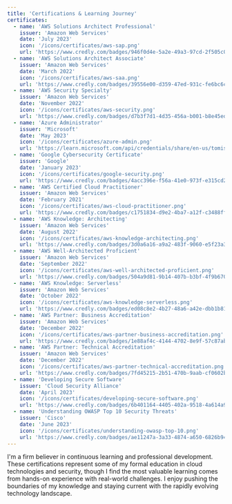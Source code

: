 ```yaml
---
title: 'Certifications & Learning Journey'
certificates:
  - name: 'AWS Solutions Architect Professional'
    issuer: 'Amazon Web Services'
    date: 'July 2023'
    icon: '/icons/certificates/aws-sap.png'
    url: 'https://www.credly.com/badges/946f0d4e-5a2e-49a3-97cd-2f505c0df482'
  - name: 'AWS Solutions Architect Associate'
    issuer: 'Amazon Web Services'
    date: 'March 2022'
    icon: '/icons/certificates/aws-saa.png'
    url: 'https://www.credly.com/badges/39556e00-d359-47ed-931c-fe6bc6c3d420'
  - name: 'AWS Security Specialty'
    issuer: 'Amazon Web Services'
    date: 'November 2022'
    icon: '/icons/certificates/aws-security.png'
    url: 'https://www.credly.com/badges/d7b3f7d1-4d35-456a-b001-b8e45ed8308f'
  - name: 'Azure Administrator'
    issuer: 'Microsoft'
    date: 'May 2023'
    icon: '/icons/certificates/azure-admin.png'
    url: 'https://learn.microsoft.com/api/credentials/share/en-us/tomislavbalabanov/1404F85700B0C0C8?sharingId'
  - name: 'Google Cybersecurity Certificate'
    issuer: 'Google'
    date: 'January 2023'
    icon: '/icons/certificates/google-security.png'
    url: 'https://www.credly.com/badges/4acc396e-f56a-41e0-973f-e315cd2ddc16'
  - name: 'AWS Certified Cloud Practitioner'
    issuer: 'Amazon Web Services'
    date: 'February 2021'
    icon: '/icons/certificates/aws-cloud-practitioner.png'
    url: 'https://www.credly.com/badges/c1751834-d9e2-4ba7-a12f-c3488ffad8e2'
  - name: 'AWS Knowledge: Architecting'
    issuer: 'Amazon Web Services'
    date: 'August 2022'
    icon: '/icons/certificates/aws-knowledge-architecting.png'
    url: 'https://www.credly.com/badges/3d0a6a16-a9a2-483f-9060-e5f23a392a5b'
  - name: 'AWS Well-Architected Proficient'
    issuer: 'Amazon Web Services'
    date: 'September 2022'
    icon: '/icons/certificates/aws-well-architected-proficient.png'
    url: 'https://www.credly.com/badges/504a9d81-9b14-407b-b3bf-4f9b6707cd60'
  - name: 'AWS Knowledge: Serverless'
    issuer: 'Amazon Web Services'
    date: 'October 2022'
    icon: '/icons/certificates/aws-knowledge-serverless.png'
    url: 'https://www.credly.com/badges/ed08c8e2-4b27-48a6-a42e-dbb1b81438d4'
  - name: 'AWS Partner: Business Accreditation'
    issuer: 'Amazon Web Services'
    date: 'December 2022'
    icon: '/icons/certificates/aws-partner-business-accreditation.png'
    url: 'https://www.credly.com/badges/1e88af4c-4144-4702-8e9f-57c87abd8c13'
  - name: 'AWS Partner: Technical Accreditation'
    issuer: 'Amazon Web Services'
    date: 'December 2022'
    icon: '/icons/certificates/aws-partner-technical-accreditation.png'
    url: 'https://www.credly.com/badges/7fd45215-2b51-470b-9aab-cf0602b9e303'
  - name: 'Developing Secure Software'
    issuer: 'Cloud Security Alliance'
    date: 'April 2023'
    icon: '/icons/certificates/developing-secure-software.png'
    url: 'https://www.credly.com/badges/6b401164-4405-402a-9518-4a614a9c81f8'
  - name: 'Understanding OWASP Top 10 Security Threats'
    issuer: 'Cisco'
    date: 'June 2023'
    icon: '/icons/certificates/understanding-owasp-top-10.png'
    url: 'https://www.credly.com/badges/ae11247a-3a33-4874-a650-6826b9471471'
---
```


I'm a firm believer in continuous learning and professional development. These certifications represent some of my formal education in cloud technologies and security, though I find the most valuable learning comes from hands-on experience with real-world challenges. I enjoy pushing the boundaries of my knowledge and staying current with the rapidly evolving technology landscape.
